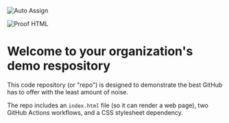 ![Auto Assign](https://github.com/AGDemo2/demo-repository/actions/workflows/auto-assign.yml/badge.svg)

![Proof HTML](https://github.com/AGDemo2/demo-repository/actions/workflows/proof-html.yml/badge.svg)

# Welcome to your organization's demo respository
This code repository (or "repo") is designed to demonstrate the best GitHub has to offer with the least amount of noise.

The repo includes an `index.html` file (so it can render a web page), two GitHub Actions workflows, and a CSS stylesheet dependency.
